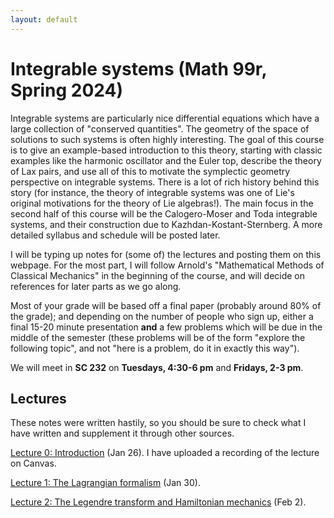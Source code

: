 ```yaml
---
layout: default
---
```

<script type="text/javascript" async=""
src="https://www.google-analytics.com/analytics.js"></script>
<script async=""
src="https://www.googletagmanager.com/gtag/js?id=UA-109004213-1"></script>
<script>
  window.dataLayer = window.dataLayer || [];
    function gtag(){dataLayer.push(arguments);}
      gtag('js', new Date());

        gtag('config', 'UA-109004213-1');
</script>
<script type="text/javascript"
src="https://cdn.mathjax.org/mathjax/latest/MathJax.js?config=TeX-AMS-MML_HTMLorMML">
</script>


<h1>Integrable systems (Math 99r, Spring 2024)</h1>

Integrable systems are particularly nice differential equations which have a
large collection of "conserved quantities". The geometry of the space of
solutions to such systems is often highly interesting. The goal of this course
is to give an example-based introduction to this theory, starting with classic
examples like the harmonic oscillator and the Euler top, describe the theory of
Lax pairs, and use all of this to motivate the symplectic geometry perspective
on integrable systems. There is a lot of rich history behind this story (for
instance, the theory of integrable systems was one of Lie's original motivations
for the theory of Lie algebras!).
The main focus in the second half of this course will be the Calogero-Moser and
Toda integrable systems, and their construction due to
Kazhdan-Kostant-Sternberg. A more detailed syllabus and schedule will be posted
later. 

I will be typing up notes for (some of) the lectures and posting them on
this webpage. For the most part, I will follow Arnold's "Mathematical Methods of
Classical Mechanics" in the beginning of the course, and will decide on
references for later parts as we go along.

Most of your grade will be based off a final paper (probably around 80% of the
grade); and depending on the number of people who sign up, either a final 15-20
minute presentation <b>and</b> a few problems which will be due in the middle of
the semester (these problems will be of the form "explore the following topic",
and not "here is a problem, do it in exactly this way").

We will meet in <b>SC 232</b> on <b>Tuesdays, 4:30-6 pm</b> and <b>Fridays, 2-3
pm</b>.

<h2>Lectures</h2>

These notes were written hastily, so you should be sure to check what I have
written and supplement it through other sources.

<a href = "/files/math-99/lec0-math-99.pdf">Lecture 0: Introduction</a> (Jan
26). I have uploaded a recording of the lecture on Canvas.

<a href = "/files/math-99/lec1-math-99.pdf">Lecture 1: The Lagrangian
formalism</a> (Jan 30).

<a href = "/files/math-99/lec2-math-99.pdf">Lecture 2: The Legendre transform
and Hamiltonian mechanics</a> (Feb 2).
